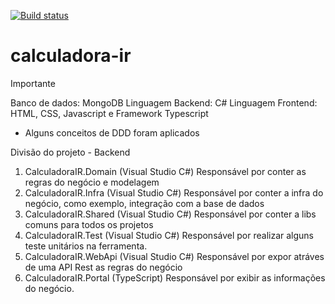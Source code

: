 [![Build status](https://dev.azure.com/bariodevops/Bario/_apis/build/status/Ambev.Bario.API.Docker.Build?branchName=master)](https://dev.azure.com/bariodevops/Bario/_build/latest?definitionId=20)

# calculadora-ir

Importante

Banco de dados: MongoDB
Linguagem Backend: C#
Linguagem Frontend: HTML, CSS, Javascript e Framework Typescript

* Alguns conceitos de DDD foram aplicados

Divisão do projeto - Backend

1. CalculadoraIR.Domain (Visual Studio C#)
  Responsável por conter as regras do negócio e modelagem
2. CalculadoraIR.Infra  (Visual Studio C#)
  Responsável por conter a infra do negócio, como exemplo, integração com a base de dados
3. CalculadoraIR.Shared (Visual Studio C#)
  Responsável por conter a libs comuns para todos os projetos
4. CalculadoraIR.Test   (Visual Studio C#)
  Responsável por realizar alguns teste unitários na ferramenta.
5. CalculadoraIR.WebApi (Visual Studio C#)
  Responsável por expor atráves de uma API Rest as regras do negócio
6. CalculadoraIR.Portal (TypeScript)
  Responsável por exibir as informações do negócio.
